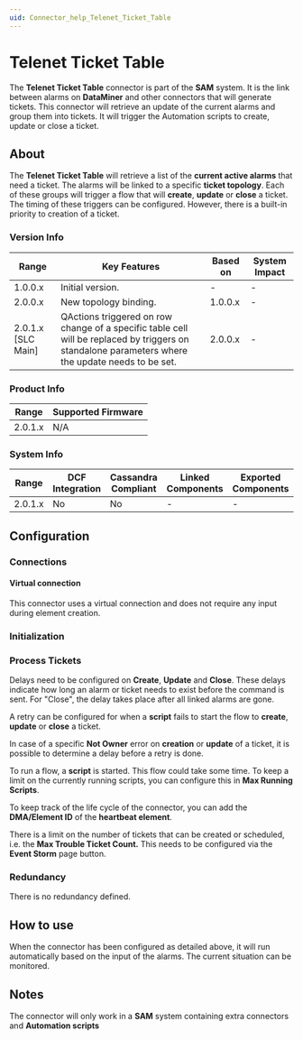 ```yaml
---
uid: Connector_help_Telenet_Ticket_Table
---
```


# Telenet Ticket Table

The **Telenet Ticket Table** connector is part of the **SAM** system. It is the link between alarms on **DataMiner** and other connectors that will generate tickets. This connector will retrieve an update of the current alarms and group them into tickets. It will trigger the Automation scripts to create, update or close a ticket.

## About

The **Telenet Ticket Table** will retrieve a list of the **current active alarms** that need a ticket. The alarms will be linked to a specific **ticket topology**. Each of these groups will trigger a flow that will **create**, **update** or **close** a ticket. The timing of these triggers can be configured. However, there is a built-in priority to creation of a ticket.

### Version Info

| **Range**            | **Key Features**                                                                                                                                  | **Based on** | **System Impact** |
|----------------------|---------------------------------------------------------------------------------------------------------------------------------------------------|--------------|-------------------|
| 1.0.0.x              | Initial version.                                                                                                                                  | \-           | \-                |
| 2.0.0.x              | New topology binding.                                                                                                                             | 1.0.0.x      | \-                |
| 2.0.1.x \[SLC Main\] | QActions triggered on row change of a specific table cell will be replaced by triggers on standalone parameters where the update needs to be set. | 2.0.0.x      | \-                |

### Product Info

| **Range** | **Supported Firmware** |
|-----------|------------------------|
| 2.0.1.x   | N/A                    |

### System Info

| **Range** | **DCF Integration** | **Cassandra Compliant** | **Linked Components** | **Exported Components** |
|-----------|---------------------|-------------------------|-----------------------|-------------------------|
| 2.0.1.x   | No                  | No                      | \-                    | \-                      |

## Configuration

### Connections

#### Virtual connection

This connector uses a virtual connection and does not require any input during element creation.

### Initialization

### Process Tickets

Delays need to be configured on **Create**, **Update** and **Close**. These delays indicate how long an alarm or ticket needs to exist before the command is sent. For "Close", the delay takes place after all linked alarms are gone.

A retry can be configured for when a **script** fails to start the flow to **create**, **update** or **close** a ticket.

In case of a specific **Not Owner** error on **creation** or **update** of a ticket, it is possible to determine a delay before a retry is done.

To run a flow, a **script** is started. This flow could take some time. To keep a limit on the currently running scripts, you can configure this in **Max Running Scripts**.

To keep track of the life cycle of the connector, you can add the **DMA/Element ID** of the **heartbeat element**.

There is a limit on the number of tickets that can be created or scheduled, i.e. the **Max Trouble Ticket Count.** This needs to be configured via the **Event Storm** page button.

### Redundancy

There is no redundancy defined.

## How to use

When the connector has been configured as detailed above, it will run automatically based on the input of the alarms. The current situation can be monitored.

## Notes

The connector will only work in a **SAM** system containing extra connectors and **Automation scripts**
